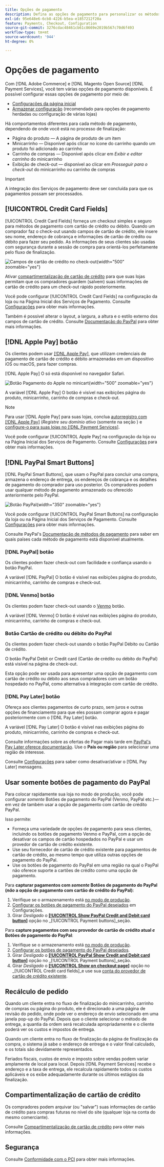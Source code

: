 ```yaml
---
title: Opções de pagamento
description: Defina as opções de pagamento para personalizar os métodos disponíveis para seus clientes de loja.
exl-id: 95e648e6-6cb8-4226-b5ea-e1857212f20a
feature: Payments, Checkout, Configuration
source-git-commit: 3276cdac48461cb61c8669e2019b567c70d6f493
workflow-type: tm+mt
source-wordcount: '944'
ht-degree: 0%

---
```


# Opções de pagamento

Com [!DNL Adobe Commerce] e [!DNL Magento Open Source] [!DNL Payment Services], você tem várias opções de pagamento disponíveis. É possível configurar essas opções de pagamento por meio de:

* [Configurações da página inicial](payments-home.md)
* [Armazenar configuração](configure-admin.md) (recomendado para opções de pagamento herdadas ou configuração de várias lojas)

Há comportamentos diferentes para cada método de pagamento, dependendo de onde você está no processo de finalização:

* Página do produto — A página de produto de um item
* Minicarrinho — Disponível após clicar no ícone do carrinho quando um produto foi adicionado ao carrinho
* Carrinho de compras — Disponível após clicar em _Exibir e editar carrinho_ do minicarrinho
* Exibição de check-out — disponível ao clicar em _Prosseguir para o check-out_ do minicarrinho ou carrinho de compras

>[!IMPORTANT]
>
>A integração dos Serviços de pagamento deve ser concluída para que os pagamentos possam ser processados.

## [!UICONTROL Credit Card Fields]

[!UICONTROL Credit Card Fields] forneça um checkout simples e seguro para métodos de pagamento com cartão de crédito ou débito. Quando um comprador faz o check-out usando campos de cartão de crédito, ele insere seu nome, endereço de cobrança e informações de cartão de crédito ou débito para fazer seu pedido. As informações de seus clientes são usadas com segurança durante a sessão de compra para orientá-los perfeitamente pelo fluxo de finalização.

![Campos de cartão de crédito no check-out](assets/credit-card-fields.png){width="500" zoomable="yes"}

Ativar [compartimentalização de cartão de crédito](#vaulting) para que suas lojas permitam que os compradores guardem (salvem) suas informações de cartão de crédito para um check-out rápido posteriormente.

Você pode configurar [!UICONTROL Credit Card Fields] na configuração da loja ou na Página Inicial dos Serviços de Pagamento. Consulte [Configurações](settings.md#credit-card-fields) para obter mais informações.

Também é possível alterar o layout, a largura, a altura e o estilo externo dos campos de cartão de crédito. Consulte [Documentação do PayPal](https://developer.paypal.com/docs/checkout/advanced/customize/card-field-style/) para obter mais informações.

## [!DNL Apple Pay] botão

Os clientes podem usar [[!DNL Apple Pay]](https://www.apple.com/apple-pay/), que utilizam credenciais de pagamento de cartão de crédito e débito armazenadas em um dispositivo iOS ou macOS, para fazer compras.

[!DNL Apple Pay] O só está disponível no navegador Safari.

![Botão Pagamento do Apple no minicart](assets/apple-pay-button.png){width="500" zoomable="yes"}

A variável [!DNL Apple Pay] O botão é visível nas exibições página do produto, minicarrinho, carrinho de compras e check-out.

>[!NOTE]
>
> Para usar [!DNL Apple Pay] para suas lojas, conclua [autorregistro com [!DNL Apple Pay]](https://developer.paypal.com/docs/checkout/apm/apple-pay/#register-your-live-domain) (_Registre seu domínio ativo_ (somente na seção ) e [configure-o para suas lojas no [!DNL Payment Services]](settings.md#payment-buttons).

Você pode configurar [!UICONTROL Apple Pay] na configuração da loja ou na Página Inicial dos Serviços de Pagamento. Consulte [Configurações](settings.md#apple-pay) para obter mais informações.

## [!DNL PayPal Smart Buttons]

[!DNL PayPal Smart Buttons], que usam o PayPal para concluir uma compra, armazena o endereço de entrega, os endereços de cobrança e os detalhes de pagamento do comprador para uso posterior. Os compradores podem usar qualquer método de pagamento armazenado ou oferecido anteriormente pelo PayPal.

![Botão PayPal](assets/paypal-button.png){width="350" zoomable="yes"}

Você pode configurar [!UICONTROL PayPal Smart Buttons] na configuração da loja ou na Página Inicial dos Serviços de Pagamento.  Consulte [Configurações](settings.md#payment-buttons) para obter mais informações.

Consulte PayPal&#39;s [Documentação de métodos de pagamento](https://developer.paypal.com/docs/checkout/payment-methods/) para saber em quais países cada método de pagamento está disponível atualmente.

### [!DNL PayPal] botão

Os clientes podem fazer check-out com facilidade e confiança usando o botão PayPal.

A variável [!DNL PayPal] O botão é visível nas exibições página do produto, minicarrinho, carrinho de compras e check-out.

### [!DNL Venmo] botão

Os clientes podem fazer check-out usando o [Venmo](https://venmo.com/) botão.

A variável [!DNL Venmo] O botão é visível nas exibições página do produto, minicarrinho, carrinho de compras e check-out.

### Botão Cartão de crédito ou débito do PayPal

Os clientes podem fazer check-out usando o botão PayPal Débito ou Cartão de crédito.

O botão PayPal Debit or Credit card (Cartão de crédito ou débito do PayPal) está visível na página de check-out.

Esta opção pode ser usada para apresentar uma opção de pagamento com cartão de crédito ou débito aos seus compradores com um botão hospedado no PayPal, como alternativa à integração com cartão de crédito.

### [!DNL Pay Later] botão

Ofereça aos clientes pagamentos de curto prazo, sem juros e outras opções de financiamento para que eles possam comprar agora e pagar posteriormente com o [!DNL Pay Later] botão.

A variável [!DNL Pay Later] O botão é visível nas exibições página do produto, minicarrinho, carrinho de compras e check-out.

Consulte informações sobre as ofertas de Pagar mais tarde em [PayPal&#39;s Pay Later oferece documentação](https://developer.paypal.com/docs/checkout/pay-later/us/). Use o **País ou região** para selecionar uma região de interesse.

Consulte [Configurações](settings.md#payment-buttons) para saber como desativar/ativar o [!DNL Pay Later] mensagens.

## Usar somente botões de pagamento do PayPal

Para colocar rapidamente sua loja no modo de produção, você pode configurar _somente_ Botões de pagamento do PayPal (Venmo, PayPal etc.)—em vez de também usar a opção de pagamento com cartão de crédito PayPal.

Isso permite:

* Forneça uma variedade de opções de pagamento para seus clientes, incluindo os botões de pagamento Venmo e PayPal, com a opção de desativar os campos de cartão hospedados no PayPal e usar um provedor de cartão de crédito existente.
* Use seu fornecedor de cartão de crédito existente para pagamentos de cartão de crédito, ao mesmo tempo que utiliza outras opções de pagamento do PayPal.
* Use os botões de pagamento do PayPal em uma região na qual o PayPal não oferece suporte a cartões de crédito como uma opção de pagamento.

Para **capturar pagamentos com _somente_ Botões de pagamento do PayPal (_não_ a opção de pagamento com cartão de crédito do PayPal)**:

1. Verifique se o armazenamento está [no modo de produção](settings.md#enable-payment-services).
1. [Configurar os botões de pagamento do PayPal desejados](settings.md#payment-buttons) em Configurações.
1. Girar _Desligado_ o **[[!UICONTROL Show PayPal Credit and Debit card button]](settings.md#payment-buttons)** opção no _[!UICONTROL Payment buttons]_seção.

Para **capture pagamentos com seu provedor de cartão de crédito atual _e_ Botões de pagamento do PayPal**:

1. Verifique se o armazenamento está [no modo de produção](settings.md#enable-payment-services).
1. [Configurar os botões de pagamento do PayPal desejados](settings.md#payment-buttons).
1. Girar _Desligado_ o **[[!UICONTROL PayPal Show Credit and Debit card button]](settings.md#payment-buttons)** opção no _[!UICONTROL Payment buttons]_seção.
1. Girar _Desligado_ o **[[!UICONTROL Show on checkout page]](settings.md#credit-card-fields)** opção no _[!UICONTROL Credit card fields]_e use sua [conta do provedor de cartão de crédito existente](https://experienceleague.adobe.com/docs/commerce-admin/stores-sales/payments/payments.html#payments).

## Recálculo de pedido

Quando um cliente entra no fluxo de finalização do minicarrinho, carrinho de compras ou página do produto, ele é direcionado a uma página de revisão do pedido, onde pode ver o endereço de envio selecionado em uma janela pop-up do PayPal. Depois que o cliente selecionar o método de entrega, a quantia da ordem será recalculada apropriadamente e o cliente poderá ver os custos e impostos de entrega.

Quando um cliente entra no fluxo de finalização da página de finalização da compra, o sistema já sabe o endereço de entrega e o valor final calculado, e os totais são devidamente representados.

Feriados fiscais, custos de envio e imposto sobre vendas podem variar amplamente de local para local. Depois [!DNL Payment Services] recebe o endereço e a taxa de entrega, ele recalcula rapidamente todos os custos aplicáveis e os exibe adequadamente durante os últimos estágios da finalização.

## Compartimentalização de cartão de crédito

Os compradores podem arquivar (ou &quot;salvar&quot;) suas informações de cartão de crédito para compras futuras no nível do site (qualquer loja na conta do mesmo comerciante).

Consulte [Compartimentalização de cartão de crédito](vaulting.md) para obter mais informações.

## Segurança

Consulte [Conformidade com o PCI](security.md#pci-compliance) para obter mais informações.
